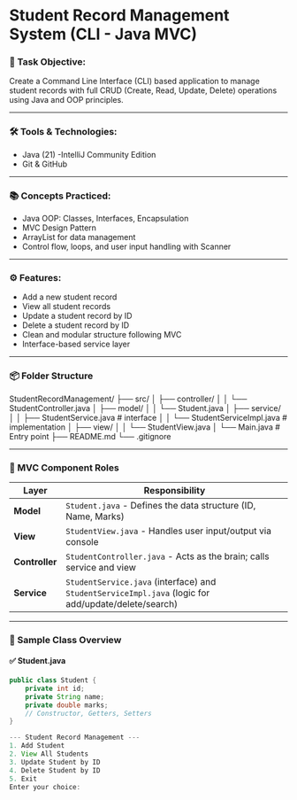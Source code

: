 # Student Record Management System (CLI - Java MVC)

### 🎯 Task Objective:
Create a Command Line Interface (CLI) based application to manage student records with full CRUD (Create, Read, Update, Delete) operations using Java and OOP principles.

---

### 🛠️ Tools & Technologies:
- Java (21)
-IntelliJ Community Edition
- Git & GitHub

---

### 📚 Concepts Practiced:
- Java OOP: Classes, Interfaces, Encapsulation
- MVC Design Pattern
- ArrayList for data management
- Control flow, loops, and user input handling with Scanner

---

### ⚙️ Features:
- Add a new student record
- View all student records
- Update a student record by ID
- Delete a student record by ID
- Clean and modular structure following MVC
- Interface-based service layer

---

### 📦 Folder Structure

StudentRecordManagement/
├── src/
│ ├── controller/
│ │ └── StudentController.java
│ ├── model/
│ │ └── Student.java
│ ├── service/
│ │ ├── StudentService.java # interface
│ │ └── StudentServiceImpl.java # implementation
│ ├── view/
│ │ └── StudentView.java
│ └── Main.java # Entry point
├── README.md
└── .gitignore


---

### 🧩 MVC Component Roles

| Layer         | Responsibility                                          |
|---------------|---------------------------------------------------------|
| **Model**     | `Student.java` - Defines the data structure (ID, Name, Marks) |
| **View**      | `StudentView.java` - Handles user input/output via console |
| **Controller**| `StudentController.java` - Acts as the brain; calls service and view |
| **Service**   | `StudentService.java` (interface) and `StudentServiceImpl.java` (logic for add/update/delete/search)

---

### 📂 Sample Class Overview

#### ✅ Student.java
```java
public class Student {
    private int id;
    private String name;
    private double marks;
    // Constructor, Getters, Setters
}

--- Student Record Management ---
1. Add Student
2. View All Students
3. Update Student by ID
4. Delete Student by ID
5. Exit
Enter your choice:

